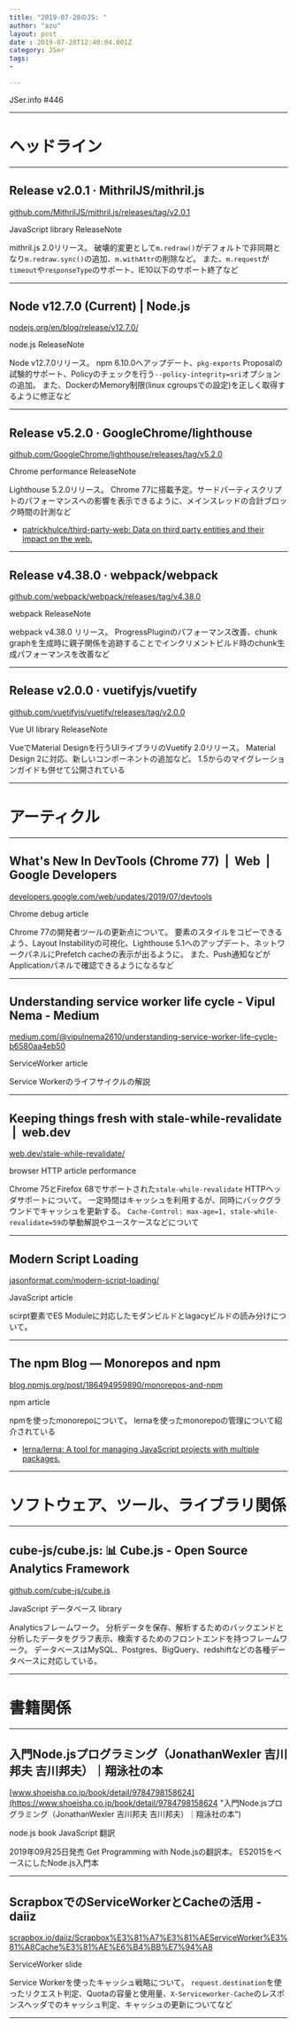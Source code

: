 ```yaml
---
title: "2019-07-28のJS: "
author: "azu"
layout: post
date : 2019-07-28T12:40:04.001Z
category: JSer
tags:
-

---
```


JSer.info #446

----

<h1 class="site-genre">ヘッドライン</h1>

----

## Release v2.0.1 · MithrilJS/mithril.js
[github.com/MithrilJS/mithril.js/releases/tag/v2.0.1](https://github.com/MithrilJS/mithril.js/releases/tag/v2.0.1 "Release v2.0.1 · MithrilJS/mithril.js")
<p class="jser-tags jser-tag-icon"><span class="jser-tag">JavaScript</span> <span class="jser-tag">library</span> <span class="jser-tag">ReleaseNote</span></p>

mithril.js 2.0リリース。
破壊的変更として`m.redraw()`がデフォルトで非同期となり`m.redraw.sync()`の追加、`m.withAttr`の削除など。
また、`m.request`が`timeout`や`responseType`のサポート、IE10以下のサポート終了など


----

## Node v12.7.0 (Current) | Node.js
[nodejs.org/en/blog/release/v12.7.0/](https://nodejs.org/en/blog/release/v12.7.0/ "Node v12.7.0 (Current) | Node.js")
<p class="jser-tags jser-tag-icon"><span class="jser-tag">node.js</span> <span class="jser-tag">ReleaseNote</span></p>

Node v12.7.0リリース。
npm 6.10.0へアップデート、`pkg-exports` Proposalの試験的サポート、Policyのチェックを行う`--policy-integrity=sri`オプションの追加。
また、DockerのMemory制限(linux cgroupsでの設定)を正しく取得するように修正など


----

## Release v5.2.0 · GoogleChrome/lighthouse
[github.com/GoogleChrome/lighthouse/releases/tag/v5.2.0](https://github.com/GoogleChrome/lighthouse/releases/tag/v5.2.0 "Release v5.2.0 · GoogleChrome/lighthouse")
<p class="jser-tags jser-tag-icon"><span class="jser-tag">Chrome</span> <span class="jser-tag">performance</span> <span class="jser-tag">ReleaseNote</span></p>

Lighthouse 5.2.0リリース。
Chrome 77に搭載予定。サードパーティスクリプトのパフォーマンスへの影響を表示できるように、メインスレッドの合計ブロック時間の計測など

- [patrickhulce/third-party-web: Data on third party entities and their impact on the web.](https://github.com/patrickhulce/third-party-web "patrickhulce/third-party-web: Data on third party entities and their impact on the web.")

----

## Release v4.38.0 · webpack/webpack
[github.com/webpack/webpack/releases/tag/v4.38.0](https://github.com/webpack/webpack/releases/tag/v4.38.0 "Release v4.38.0 · webpack/webpack")
<p class="jser-tags jser-tag-icon"><span class="jser-tag">webpack</span> <span class="jser-tag">ReleaseNote</span></p>

webpack v4.38.0 リリース。
ProgressPluginのパフォーマンス改善、chunk graphを生成時に親子関係を追跡することでインクリメントビルド時のchunk生成パフォーマンスを改善など


----

## Release v2.0.0 · vuetifyjs/vuetify
[github.com/vuetifyjs/vuetify/releases/tag/v2.0.0](https://github.com/vuetifyjs/vuetify/releases/tag/v2.0.0 "Release v2.0.0 · vuetifyjs/vuetify")
<p class="jser-tags jser-tag-icon"><span class="jser-tag">Vue</span> <span class="jser-tag">UI</span> <span class="jser-tag">library</span> <span class="jser-tag">ReleaseNote</span></p>

VueでMaterial Designを行うUIライブラリのVuetify 2.0リリース。
Material Design 2に対応、新しいコンポーネントの追加など。
1.5からのマイグレーションガイドも併せて公開されている


----
<h1 class="site-genre">アーティクル</h1>

----

## What's New In DevTools (Chrome 77)  |  Web  |  Google Developers
[developers.google.com/web/updates/2019/07/devtools](https://developers.google.com/web/updates/2019/07/devtools "What's New In DevTools (Chrome 77)  |  Web  |  Google Developers")
<p class="jser-tags jser-tag-icon"><span class="jser-tag">Chrome</span> <span class="jser-tag">debug</span> <span class="jser-tag">article</span></p>

Chrome 77の開発者ツールの更新点について。
要素のスタイルをコピーできるよう、Layout Instabilityの可視化、Lighthouse 5.1へのアップデート、ネットワークパネルにPrefetch cacheの表示が出るように。
また、Push通知などがApplicationパネルで確認できるようになるなど


----

## Understanding service worker life cycle - Vipul Nema - Medium
[medium.com/@vipulnema2610/understanding-service-worker-life-cycle-b6580aa4eb50](https://medium.com/@vipulnema2610/understanding-service-worker-life-cycle-b6580aa4eb50 "Understanding service worker life cycle - Vipul Nema - Medium")
<p class="jser-tags jser-tag-icon"><span class="jser-tag">ServiceWorker</span> <span class="jser-tag">article</span></p>

Service Workerのライフサイクルの解説


----

## Keeping things fresh with stale-while-revalidate  |  web.dev
[web.dev/stale-while-revalidate/](https://web.dev/stale-while-revalidate/ "Keeping things fresh with stale-while-revalidate  |  web.dev")
<p class="jser-tags jser-tag-icon"><span class="jser-tag">browser</span> <span class="jser-tag">HTTP</span> <span class="jser-tag">article</span> <span class="jser-tag">performance</span></p>

Chrome 75とFirefox 68でサポートされた`stale-while-revalidate` HTTPヘッダサポートについて。
一定時間はキャッシュを利用するが、同時にバックグラウンドでキャッシュを更新する。
`Cache-Control: max-age=1, stale-while-revalidate=59`の挙動解説やユースケースなどについて


----

## Modern Script Loading
[jasonformat.com/modern-script-loading/](https://jasonformat.com/modern-script-loading/ "Modern Script Loading")
<p class="jser-tags jser-tag-icon"><span class="jser-tag">JavaScript</span> <span class="jser-tag">article</span></p>

scirpt要素でES Moduleに対応したモダンビルドとlagacyビルドの読み分けについて。


----

## The npm Blog — Monorepos and npm
[blog.npmjs.org/post/186494959890/monorepos-and-npm](https://blog.npmjs.org/post/186494959890/monorepos-and-npm "The npm Blog — Monorepos and npm")
<p class="jser-tags jser-tag-icon"><span class="jser-tag">npm</span> <span class="jser-tag">article</span></p>

npmを使ったmonorepoについて。
lernaを使ったmonorepoの管理について紹介されている

- [lerna/lerna: A tool for managing JavaScript projects with multiple packages.](https://github.com/lerna/lerna "lerna/lerna: A tool for managing JavaScript projects with multiple packages.")

----
<h1 class="site-genre">ソフトウェア、ツール、ライブラリ関係</h1>

----

## cube-js/cube.js: 📊 Cube.js - Open Source Analytics Framework
[github.com/cube-js/cube.js](https://github.com/cube-js/cube.js "cube-js/cube.js: 📊 Cube.js - Open Source Analytics Framework")
<p class="jser-tags jser-tag-icon"><span class="jser-tag">JavaScript</span> <span class="jser-tag">データベース</span> <span class="jser-tag">library</span></p>

Analyticsフレームワーク。
分析データを保存、解析するためのバックエンドと分析したデータをグラフ表示、検索するためのフロントエンドを持つフレームワーク。
データベースはMySQL、Postgres、BigQuery、redshiftなどの各種データベースに対応している。


----
<h1 class="site-genre">書籍関係</h1>

----

## 入門Node.jsプログラミング（JonathanWexler 吉川邦夫 吉川邦夫）｜翔泳社の本
[www.shoeisha.co.jp/book/detail/9784798158624](https://www.shoeisha.co.jp/book/detail/9784798158624 "入門Node.jsプログラミング（JonathanWexler 吉川邦夫 吉川邦夫）｜翔泳社の本")
<p class="jser-tags jser-tag-icon"><span class="jser-tag">node.js</span> <span class="jser-tag">book</span> <span class="jser-tag">JavaScript</span> <span class="jser-tag">翻訳</span></p>

2019年09月25日発売
Get Programming with Node.jsの翻訳本。
ES2015をベースにしたNode.js入門本


----

## ScrapboxでのServiceWorkerとCacheの活用 - daiiz
[scrapbox.io/daiiz/Scrapbox%E3%81%A7%E3%81%AEServiceWorker%E3%81%A8Cache%E3%81%AE%E6%B4%BB%E7%94%A8](https://scrapbox.io/daiiz/Scrapbox%E3%81%A7%E3%81%AEServiceWorker%E3%81%A8Cache%E3%81%AE%E6%B4%BB%E7%94%A8 "ScrapboxでのServiceWorkerとCacheの活用 - daiiz")
<p class="jser-tags jser-tag-icon"><span class="jser-tag">ServiceWorker</span> <span class="jser-tag">slide</span></p>

Service Workerを使ったキャッシュ戦略について。
`request.destination`を使ったリクエスト判定、Quotaの容量と使用量、`X-Serviceworker-Cache`のレスポンスヘッダでのキャッシュ判定、キャッシュの更新についてなど


----
